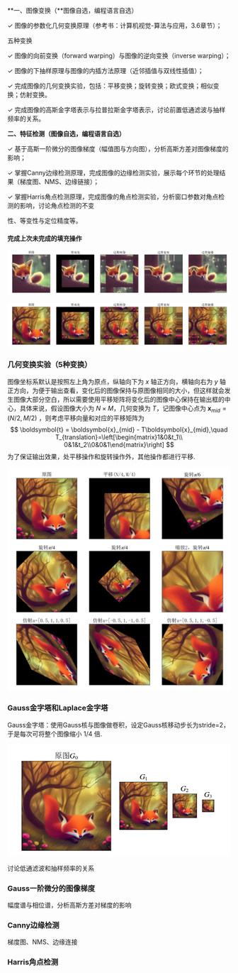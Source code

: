 **⼀、图像变换（**图像⾃选，编程语⾔⾃选）

✓ 图像的参数化⼏何变换原理（参考书：计算机视觉-算法与应⽤，3.6章节）；

五种变换

✓ 图像的向前变换（forward warping）与图像的逆向变换（inverse warping）；

✓ 图像的下抽样原理与图像的内插⽅法原理（近邻插值与双线性插值）；

✓ 完成图像的⼏何变换实验，包括：平移变换；旋转变换；欧式变换；相似变换；仿射变换。

✓ 完成图像的⾼斯⾦字塔表示与拉普拉斯⾦字塔表示，讨论前置低通滤波与抽样频率的关系。

**⼆、特征检测（**图像⾃选，编程语⾔⾃选**）** 

✓ 基于⾼斯⼀阶微分的图像梯度（幅值图与⽅向图），分析⾼斯⽅差对图像梯度的影响；

✓ 掌握Canny边缘检测原理，完成图像的边缘检测实验，展示每个环节的处理结果（梯度图、NMS、边缘链接）；

✓ 掌握Harris⻆点检测原理，完成图像的⻆点检测实验，分析窗⼝参数对⻆点检测的影响，讨论⻆点检测的不变

性、等变性与定位精度等。

#### 完成上次未完成的填充操作

![image-20221005161720351](./CVPR2_note.figure/填充操作1.png)

![image-20221005161754890](./CVPR2_note.figure/填充操作2.png)

### 几何变换实验（5种变换）

图像坐标系默认是按照左上角为原点，纵轴向下为 $x$ 轴正方向，横轴向右为 $y$ 轴正方向，为便于输出查看，变化后的图像保持与原图像相同的大小，但这样就会发生图像大部分空白，所以需要使用平移矩阵将变化后的图像中心保持在输出框的中心，具体来说，假设图像大小为 $N\times M$，几何变换为 $T$，记图像中心点为 $\boldsymbol{x}_{mid} = (N/2,M/2)$ ，则考虑平移向量和对应的平移矩阵为
$$
\boldsymbol{t} = \boldsymbol{x}_{mid} - T\boldsymbol{x}_{mid},\quad T_{translation}=\left[\begin{matrix}1&0&t_1\\ 0&1&t_2\\0&0&1\end{matrix}\right]
$$
为了保证输出效果，处平移操作和旋转操作外，其他操作都进行平移.

![image-20221005212943808](./CVPR2_note.figure/几何变换实验.png)

### Gauss金字塔和Laplace金字塔

Gauss金字塔：使用Gauss核与图像做卷积，设定Gauss核移动步长为stride=2，于是每次可将整个图像缩小 $1/4$ 倍.

![image-20221005233059613](./CVPR2_note.figure/image-20221005233059613.png)

讨论低通滤波和抽样频率的关系

### Gauss一阶微分的图像梯度

幅度谱与相位谱，分析高斯方差对梯度的影响

### Canny边缘检测

梯度图、NMS、边缘连接

### Harris角点检测

